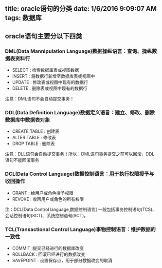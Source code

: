 title: oracle语句的分类
date: 1/6/2016 9:09:07 AM 
tags: 数据库
---
## oracle语句主要分以下四类 ##

### DML(Data Mannipulation Language)数据操纵语言：查询、操纵数据表资料行 ###

 - SELECT : 检索数据库表或视图数据 
 - INSERT :  将数据行新增至数据库表或视图中
 - UPDATE : 修改表或视图中现有的数据行
 - DELETE : 删除表或视图中现有的数据行

 注意：DML语句不会自动提交事务！

### DDL(Data Definition Language)数据定义语言：建立、修改、删除数据库中数据表对象 ###

 - CREATE TABLE : 创建表 
 - ALTER TABLE : 修改表
 - DROP TABLE : 删除表

 注意：DLL语句会自动提交事务！所以：DML语句事务提交之前可以回滚，DDL语句不能回滚事务

### DCL(Data Control Language)数据控制语言：用于执行权限授予与收回操作 ###

 - GRANT : 给用户或角色授予权限
 - REVOKE : 收回用户或角色的所有权限

 注：DCL[Data Control language,数据控制语言] 一般包括事务控制语句(TCS)、会话控制语句(SCT)、系统控制语句(SCT)。

### TCL(Transactional Control Language)事物控制语言：维护数据的一致性 ###

 - COMMIT :提交已经进行的数据库改变
 - ROLLBACK : 回滚已经进行的数据改变
 - SAVEPOINT : 设置保存点，用于部分数据改变的取消
          
          
          